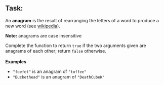 ## Task:
An **anagram** is the result of rearranging the letters of a word to produce a new word (see [wikipedia](https://en.wikipedia.org/wiki/Anagram)).

**Note:** anagrams are case insensitive

Complete the function to return `true` if the two arguments given are anagrams of each other; return `false` otherwise.
<br />  
**Examples**
- `"foefet"` is an anagram of `"toffee"`
- `"Buckethead"` is an anagram of `"DeathCubeK"`